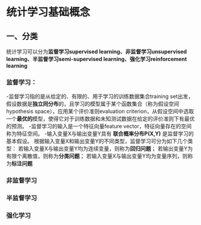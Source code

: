 # 统计学习基础概念
## 一、分类
统计学习可以分为**监督学习supervised learning、非监督学习unsupervised learning、半监督学习semi-supervised learning、强化学习reinforcement learning**
### 监督学习：
-监督学习指的是从给定的、有限的、用于学习的训练数据集合training set出发，假设数据是**独立同分布**的，且学习的模型属于某个函数集合（称为假设空间hypothesis space），应用某个评价准则evaluation criterion，从假设空间中选取一个**最优的**模型，使得它对于训练数据和未知测试数据在给定的评价准则下有最优的预测。
-监督学习的输入是一个特征向量feature vector，特征向量存在的空间称为特征空间。
-输入变量X与输出变量Y具有 **联合概率分布P(X,Y)** 是监督学习的基本假设。
根据输入变量X和输出变量Y的不同类型，监督学习可分为如下几个类型：
若输入变量X与输出变量Y均为连续变量，则称为**回归问题**；
若输出变量Y为有限个离散值，则称为**分类问题**；
若输入变量X与输出变量Y均为变量序列，则称为**标注问题**
### 非监督学习
### 半监督学习
### 强化学习
